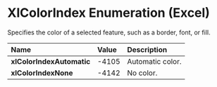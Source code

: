
# XlColorIndex Enumeration (Excel)

Specifies the color of a selected feature, such as a border, font, or fill.



|**Name**|**Value**|**Description**|
|:-----|:-----|:-----|
|**xlColorIndexAutomatic**|-4105|Automatic color.|
|**xlColorIndexNone**|-4142|No color.|

